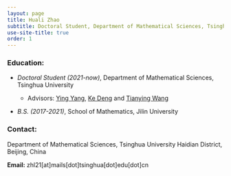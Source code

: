 ```yaml
---
layout: page
title: Huali Zhao
subtitle: Doctoral Student, Department of Mathematical Sciences, Tsinghua University
use-site-title: true
order: 1
---
```


### Education:
  
   - _Doctoral Student (2021-now)_, Department of Mathematical Sciences, Tsinghua University   
       - Advisors: [Ying Yang](https://www.math.tsinghua.edu.cn/info/1125/1624.htm), [Ke Deng](http://www.stat.tsinghua.edu.cn/teachers/kedeng/) and [Tianying Wang](https://statistics.colostate.edu/person/?id=7007959B876D22076178E19ED6C3873C&sq=t)      
  
   - _B.S. (2017-2021)_, School of Mathematics, Jilin University
     
### Contact:
Department of Mathematical Sciences, Tsinghua University
Haidian District, Beijing, China
   
**Email:** zhl21[at]mails[dot]tsinghua[dot]edu[dot]cn

